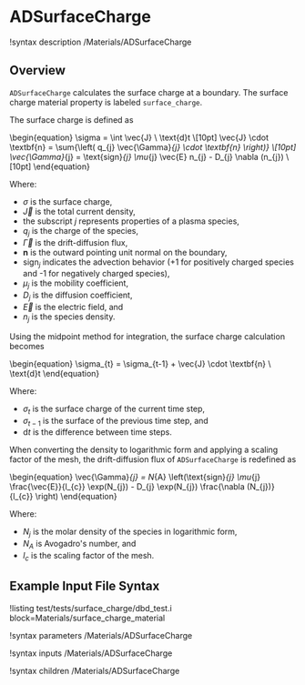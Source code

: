 # ADSurfaceCharge

!syntax description /Materials/ADSurfaceCharge

## Overview

`ADSurfaceCharge` calculates the surface charge at a boundary. The surface charge material property is labeled `surface_charge`.

The surface charge is defined as

\begin{equation}
\sigma = \int \vec{J} \ \text{d}t \\[10pt]
\vec{J} \cdot \textbf{n} = \sum{\left( q_{j} \vec{\Gamma}_{j} \cdot \textbf{n} \right)}  \\[10pt]
\vec{\Gamma}_{j} = \text{sign}_{j} \mu_{j} \vec{E} n_{j} - D_{j} \nabla (n_{j}) \\[10pt]
\end{equation}

Where:

- $\sigma$ is the surface charge,
- $\vec{J}$ is the total current density,
- the subscript $j$ represents properties of a plasma species,
- $q_{j}$ is the charge of the species,
- $\vec{\Gamma}$ is the drift-diffusion flux,
- $\textbf{n}$ is the outward pointing unit normal on the boundary,
- $\text{sign}_{j}$ indicates the advection behavior ($\text{+}1$ for positively charged species and $\text{-}1$ for negatively charged species),
- $\mu_{j}$ is the mobility coefficient,
- $D_{j}$ is the diffusion coefficient,
- $\vec{E}$ is the electric field, and
- $n_{j}$ is the species density.

Using the midpoint method for integration, the surface charge calculation becomes

\begin{equation}
\sigma_{t} = \sigma_{t-1} + \vec{J} \cdot \textbf{n} \ \text{d}t
\end{equation}

Where:

- $\sigma_{t}$ is the surface charge of the current time step,
- $\sigma_{t-1}$ is the surface of the previous time step, and
- $\text{d}t$ is the difference between time steps.

When converting the density to logarithmic form and applying a scaling factor of the mesh, the drift-diffusion flux of `ADSurfaceCharge` is redefined as

\begin{equation}
\vec{\Gamma}_{j} = N_{A} \left(\text{sign}_{j} \mu_{j} \frac{\vec{E}}{l_{c}} \exp(N_{j}) - D_{j} \exp(N_{j}) \frac{\nabla (N_{j})}{l_{c}} \right)
\end{equation}

Where:

- $N_{j}$ is the molar density of the species in logarithmic form,
- $N_{A}$ is Avogadro's number, and
- $l_{c}$ is the scaling factor of the mesh.

## Example Input File Syntax

!listing test/tests/surface_charge/dbd_test.i block=Materials/surface_charge_material

!syntax parameters /Materials/ADSurfaceCharge

!syntax inputs /Materials/ADSurfaceCharge

!syntax children /Materials/ADSurfaceCharge
